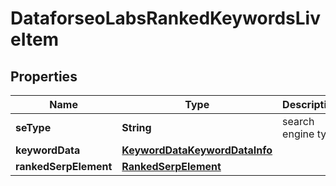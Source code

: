 

# DataforseoLabsRankedKeywordsLiveItem


## Properties

| Name | Type | Description | Notes |
|------------ | ------------- | ------------- | -------------|
|**seType** | **String** | search engine type |  [optional] |
|**keywordData** | [**KeywordDataKeywordDataInfo**](KeywordDataKeywordDataInfo.md) |  |  [optional] |
|**rankedSerpElement** | [**RankedSerpElement**](RankedSerpElement.md) |  |  [optional] |



